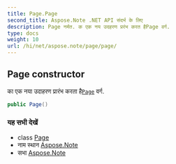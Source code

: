 ```yaml
---
title: Page.Page
second_title: Aspose.Note .NET API संदर्भ के लिए
description: Page नर्मत. क एक नय उदहरण प्ररंभ करत हैPage वर्ग.
type: docs
weight: 10
url: /hi/net/aspose.note/page/page/
---
```

## Page constructor

का एक नया उदाहरण प्रारंभ करता है[`Page`](../) वर्ग.

```csharp
public Page()
```

### यह सभी देखें

* class [Page](../)
* नाम स्थान [Aspose.Note](../../page/)
* सभा [Aspose.Note](../../../)



